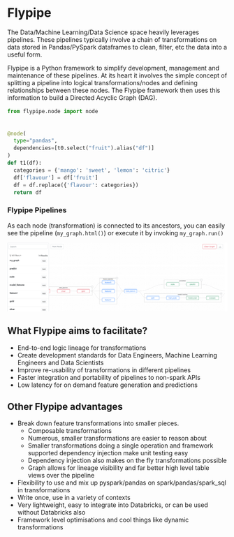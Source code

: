 # Flypipe

The Data/Machine Learning/Data Science space heavily leverages pipelines. These pipelines typically involve a chain of 
transformations on data stored in Pandas/PySpark dataframes to clean, filter, etc the data into a useful form. 

Flypipe is a Python framework to simplify development, management and maintenance of these pipelines. At its heart it 
involves the simple concept of splitting a pipeline into logical transformations/nodes and defining relationships 
between these nodes. The Flypipe framework then uses this information to build a Directed Acyclic Graph (DAG). 

```python
from flypipe.node import node


@node(
  type="pandas",
  dependencies=[t0.select("fruit").alias("df")]
)
def t1(df):
  categories = {'mango': 'sweet', 'lemon': 'citric'}
  df['flavour'] = df['fruit']
  df = df.replace({'flavour': categories})
  return df
```

### Flypipe Pipelines

As each node (transformation) is connected to its ancestors, you can easily see the pipeline (`my_graph.html()`) or execute it
by invoking `my_graph.run()`

![Flypipe Graph Pipeline](./_static/images/flypipe_pipelines.png)

## What Flypipe aims to facilitate?

- End-to-end logic lineage for transformations
- Create development standards for Data Engineers, Machine Learning Engineers and Data Scientists
- Improve re-usability of transformations in different pipelines
- Faster integration and portability of pipelines to non-spark APIs
- Low latency for on demand feature generation and predictions

## Other Flypipe advantages

* Break down feature transformations into smaller pieces.
    - Composable transformations
    - Numerous, smaller transformations are easier to reason about 
    - Smaller transformations doing a single operation and framework supported dependency injection make unit testing easy
    - Dependency injection also makes on the fly transformations possible
    - Graph allows for lineage visibility and far better high level table views over the pipeline
* Flexibility to use and mix up pyspark/pandas on spark/pandas/spark_sql in transformations
* Write once, use in a variety of contexts
* Very lightweight, easy to integrate into Databricks, or can be used without Databricks also
* Framework level optimisations and cool things like dynamic transformations